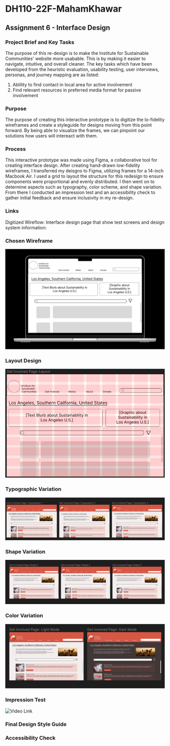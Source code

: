# DH110-22F-MahamKhawar
## Assignment 6 - Interface Design
### Project Brief and Key Tasks
The purpose of this re-design is to make the Institute for Sustainable Communities' website more usabable. This is by making it easier to navigate, intuitive, and overall cleaner. The key tasks which have been developed from the heuristic evaluation, usability testing, user interviews, personas, and journey mapping are as listed:

1. Ablility to find contact in local area for active involvement
2. Find relevant resources in preferred media format for passive involvement

### Purpose
The purpose of creating this interactive prototype is to digitize the lo-fidelity wireframes and create a styleguide for designs moving from this point forward. By being able to visualize the frames, we can pinpoint our solutions how users will intereact with them. 
### Process 
This interactive prototype was made using Figma, a collaborative tool for creating interface design. After creating hand-drawn low-fidelity wireframes, I transferred my deisgns to Figma, utilizing frames for a 14-inch Macbook Air. I used a grid to layout the structure for this redesign to ensure components were proportional and evenly distributed. I then went on to determine aspects such as typography, color scheme, and shape variation. From there I conducted an impression test and an accessibility check to gather initial feedback and ensure inclusivity in my re-design.

### Links
Digitized Wireflow: 
Interface design page that show test screens and design system information: 
### Chosen Wireframe
![](../chosenwireframe.png)

### Layout Design
![](../layoutdesign.png)

### Typographic Variation
![](../typodesign.png)

### Shape Variation
![](../shapevariation.png)

### Color Variation 
![](../colorvar.png)

### Impression Test
![Video Link](https://drive.google.com/file/d/1RNlBj4dC-0CJA55CUaZXv3JS0FlthOjt/view?usp=sharing)
### Final Design Style Guide

### Accessibility Check 
